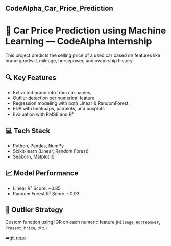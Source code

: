 

## CodeAlpha_Car_Price_Prediction

# 🚗 Car Price Prediction using Machine Learning — CodeAlpha Internship

This project predicts the selling price of a used car based on features like brand goodwill, mileage, horsepower, and ownership history.

## 🔍 Key Features
- Extracted brand info from car names
- Outlier detection per numerical feature
- Regression modeling with both Linear & RandomForest
- EDA with heatmaps, pairplots, and boxplots
- Evaluation with RMSE and R²

## 💻 Tech Stack
- Python, Pandas, NumPy
- Scikit-learn (Linear, Random Forest)
- Seaborn, Matplotlib

## 📈 Model Performance
- Linear R² Score: ~0.85
- Random Forest R² Score: ~0.93

## 🚫 Outlier Strategy
Custom function using IQR on each numeric feature (`Mileage`, `Horsepower`, `Present_Price`, etc.)

➡️[git repo](https:github.com/Abre1234/CodeAlpha_Car_Price_Prediction)
